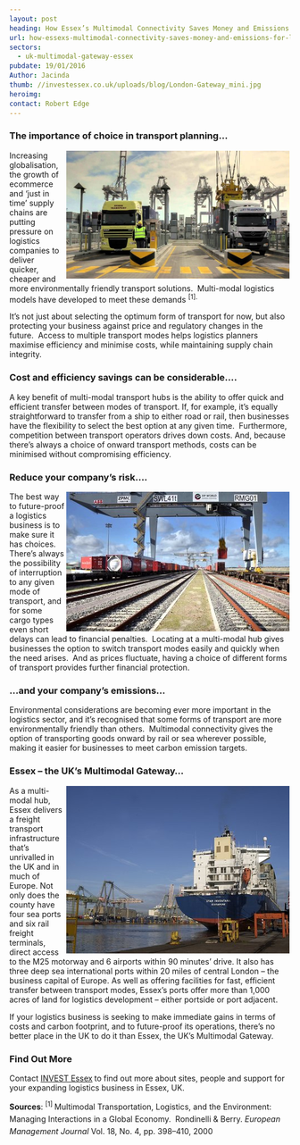 ```yaml
---
layout: post
heading: How Essex’s Multimodal Connectivity Saves Money and Emissions for Logistics Businesses
url: how-essexs-multimodal-connectivity-saves-money-and-emissions-for-logistics-businesses
sectors:
  - uk-multimodal-gateway-essex 
pubdate: 19/01/2016
Author: Jacinda
thumb: //investessex.co.uk/uploads/blog/London-Gateway_mini.jpg
heroimg: 
contact: Robert Edge
---
```

<h3>The importance of choice in transport planning…</h3><p><img alt='London Gateway multi modal logistics' src='../uploads/blog/maxresdefault-1_700.jpg' style='width: 400px; margin-left: 2px; margin-right: 2px; float: right; height: 229px;'/>Increasing globalisation, the growth of ecommerce and ‘just in time’ supply chains are putting pressure on logistics companies to deliver quicker, cheaper and more environmentally friendly transport solutions.  Multi-modal logistics models have developed to meet these demands <sup>[1]. </sup> </p><p>It’s not just about selecting the optimum form of transport for now, but also protecting your business against price and regulatory changes in the future.  Access to multiple transport modes helps logistics planners maximise efficiency and minimise costs, while maintaining supply chain integrity.</p><h3>Cost and efficiency savings can be considerable….</h3><p>A key benefit of multi-modal transport hubs is the ability to offer quick and efficient transfer between modes of transport. If, for example, it’s equally straightforward to transfer from a ship to either road or rail, then businesses have the flexibility to select the best option at any given time.  Furthermore, competition between transport operators drives down costs. And, because there’s always a choice of onward transport methods, costs can be minimised without compromising efficiency. </p><h3>Reduce your company’s risk….</h3><p><img alt='London Gateway portcentric distribution from Essex' src='../uploads/blog/Ldn_gateway_rail_terminal_400.jpg' style='width: 400px; height: 250px; margin-left: 2px; margin-right: 2px; float: right;'/>The best way to future-proof a logistics business is to make sure it has choices.  There’s always the possibility of interruption to any given mode of transport, and for some cargo types even short delays can lead to financial penalties.  Locating at a multi-modal hub gives businesses the option to switch transport modes easily and quickly when the need arises.  And as prices fluctuate, having a choice of different forms of transport provides further financial protection.</p><h3>…and your company’s emissions…</h3><p>Environmental considerations are becoming ever more important in the logistics sector, and it’s recognised that some forms of transport are more environmentally friendly than others.  Multimodal connectivity gives the option of transporting goods onward by rail or sea wherever possible, making it easier for businesses to meet carbon emission targets. </p><h3>Essex – the UK’s Multimodal Gateway…</h3><p><img alt='Port of Tilbury' src='../uploads/blog/Tilbury_container_ship_400.jpg' style='width: 400px; height: 300px; margin-left: 2px; margin-right: 2px; float: right;'/>As a multi-modal hub, Essex delivers a freight transport infrastructure that’s unrivalled in the UK and in much of Europe. Not only does the county have four sea ports and six rail freight terminals, direct access to the M25 motorway and 6 airports within 90 minutes’ drive. It also has three deep sea international ports within 20 miles of central London – the business capital of Europe. As well as offering facilities for fast, efficient transfer between transport modes, Essex’s ports offer more than 1,000 acres of land for logistics development – either portside or port adjacent.</p><p>If your logistics business is seeking to make immediate gains in terms of costs and carbon footprint, and to future-proof its operations, there’s no better place in the UK to do it than Essex, the UK’s Multimodal Gateway.</p><h3>Find Out More</h3><p>Contact <a href='../index.html' target='_blank'>INVEST Essex</a><strong> </strong>to find out more about sites, people and support for your expanding logistics business in Essex, UK.</p><p><span style='line-height: 1.6;'><strong>Sources</strong>: </span><sup>[1] </sup><span style='line-height: 1.6;'>Multimodal Transportation, Logistics, and the Environment: Managing Interactions in a Global Economy.  Rondinelli &amp; Berry. </span><em style='line-height: 1.6;'>European Management Journal </em><span style='line-height: 1.6;'>Vol. 18, No. 4, pp. 398–410, 2000</span></p>